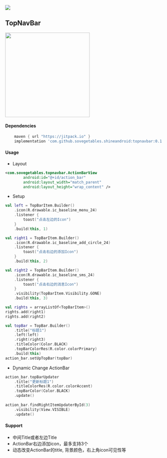[![](https://jitpack.io/v/sovegetables/shineandroid.svg)](https://jitpack.io/#sovegetables/shineandroid)

## TopNavBar
<p align="left">
	<img src="http://www.liuguangbo.com:9020/ic_top_nav_bar.jpg" width="270">
</p>

#### Dependencies
```gradle
    maven { url "https://jitpack.io" }
    implementation 'com.github.sovegetables.shineandroid:topnavbar:0.1.1'
```
#### Usage
- Layout
```xml
<com.sovegetables.topnavbar.ActionBarView
        android:id="@+id/action_bar"
        android:layout_width="match_parent"
        android:layout_height="wrap_content" />
```

- Setup
```kotlin
val left = TopBarItem.Builder()
    .icon(R.drawable.ic_baseline_menu_24)
    .listener {
        toast("点击左边的Icon")
    }
    .build(this, 1)

val right1 = TopBarItem.Builder()
    .icon(R.drawable.ic_baseline_add_circle_24)
    .listener {
        toast("点击右边的添加Icon")
    }
    .build(this, 2)

val right2 = TopBarItem.Builder()
    .icon(R.drawable.ic_baseline_sms_24)
    .listener {
        toast("点击右边的消息Icon")
    }
    .visibility(TopBarItem.Visibility.GONE)
    .build(this, 3)

val rights = arrayListOf<TopBarItem>()
rights.add(right1)
rights.add(right2)

val topBar = TopBar.Builder()
    .title("标题1")
    .left(left)
    .right(right3)
    .titleColor(Color.BLACK)
    .topBarColorRes(R.color.colorPrimary)
    .build(this)
action_bar.setUpTopBar(topBar)
```

- Dynamic Change ActionBar
```kotlin
action_bar.topBarUpdater
    .title("更新标题1")
    .titleColorRes(R.color.colorAccent)
    .topBarColor(Color.BLACK)
    .update()
    
action_bar.findRightItemUpdaterById(3)
    .visibility(View.VISIBLE)
    .update()
```

#### Support
- 中间Title或者左边Title
- ActionBar右边添加icon，最多支持3个
- 动态改变ActionBar的title, 背景颜色，右上角icon可见性等